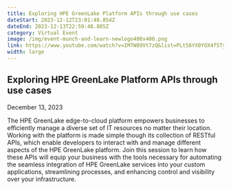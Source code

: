 ```yaml
---
title: Exploring HPE GreenLake Platform APIs through use cases
dateStart: 2023-12-12T23:01:48.854Z
dateEnd: 2023-12-13T22:59:48.885Z
category: Virtual Event
image: /img/event-munch-and-learn-newlogo400x400.png
link: https://www.youtube.com/watch?v=IM7W89Vt7zQ&list=PLtS6YX0YOX4f5TyRI7jUdjm7D9H4laNlF
width: large
---
```

## Exploring HPE GreenLake Platform APIs through use cases

December 13, 2023

The HPE GreenLake edge-to-cloud platform empowers businesses to efficiently manage a diverse set of IT resources no matter their location. Working with the platform is made simple though its collection of RESTful APIs, which enable developers to interact with and manage different aspects of the HPE GreenLake platform. Join this session to learn how these APIs will equip your business with the tools necessary for automating the seamless integration of HPE GreenLake services into your custom applications, streamlining processes, and enhancing control and visibility over your infrastructure.

